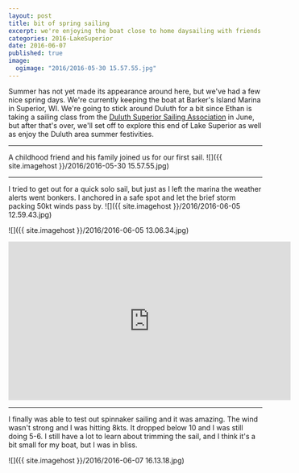```yaml
---
layout: post
title: bit of spring sailing
excerpt: we're enjoying the boat close to home daysailing with friends and sailing the small boats with the DSSA 
categories: 2016-LakeSuperior
date: 2016-06-07
published: true
image:
  ogimage: "2016/2016-05-30 15.57.55.jpg"
---
```


Summer has not yet made its appearance around here, but we've had a few nice spring days. We're currently keeping the boat at Barker's Island Marina in Superior, WI. We're going to stick around Duluth for a bit since Ethan is taking a sailing class from the [Duluth Superior Sailing Association](http://sailingforall.org/) in June, but after that's over, we'll set off to explore this end of Lake Superior as well as enjoy the Duluth area summer festivities.

------------

A childhood friend and his family joined us for our first sail. 
![]({{ site.imagehost }}/2016/2016-05-30 15.57.55.jpg)


-------

I tried to get out for a quick solo sail, but just as I left the marina the weather alerts went bonkers. I anchored in a safe spot and let the brief storm packing 50kt winds pass by. 
![]({{ site.imagehost }}/2016/2016-06-05 12.59.43.jpg)

![]({{ site.imagehost }}/2016/2016-06-05 13.06.34.jpg)
<iframe width="560" height="315" src="https://www.youtube.com/embed/gEIGIN3apAA" frameborder="0" allowfullscreen></iframe>

------

I finally was able to test out spinnaker sailing and it was amazing. The wind wasn't strong and I was hitting 8kts. It dropped below 10 and I was still doing 5-6. I still have a lot to learn about trimming the sail, and I think it's a bit small for my boat, but I was in bliss.

![]({{ site.imagehost }}/2016/2016-06-07 16.13.18.jpg)

